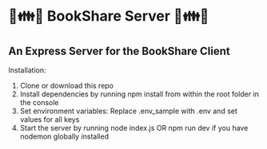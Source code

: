 # 📘👪📙 BookShare Server 📘👪📙
## An Express Server for the BookShare Client

Installation:
1. Clone or download this repo
2. Install dependencies by running npm install from within the root folder in the console
3. Set environment variables: Replace .env_sample with .env and set values for all keys
4. Start the server by running node index.js OR npm run dev if you have nodemon globally installed
